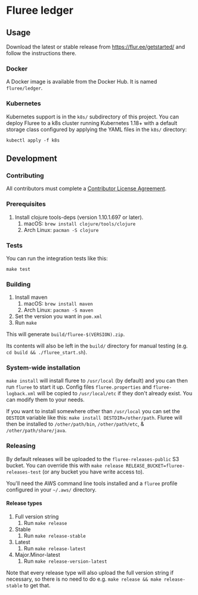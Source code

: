 # Fluree ledger

## Usage

Download the latest or stable release from https://flur.ee/getstarted/ and
follow the instructions there.

### Docker

A Docker image is available from the Docker Hub. It is named `fluree/ledger`.

### Kubernetes

Kubernetes support is in the `k8s/` subdirectory of this project. You can
deploy Fluree to a k8s cluster running Kubernetes 1.18+ with a default storage
class configured by applying the YAML files in the `k8s/` directory:

`kubectl apply -f k8s`

## Development

### Contributing

All contributors must complete a [Contributor License Agreement](https://cla-assistant.io/fluree/).

### Prerequisites

1. Install clojure tools-deps (version 1.10.1.697 or later).
    1. macOS: `brew install clojure/tools/clojure`
    1. Arch Linux: `pacman -S clojure`

### Tests

You can run the integration tests like this:

`make test`

### Building

1. Install maven
    1. macOS: `brew install maven`
    1. Arch Linux: `pacman -S maven`
1. Set the version you want in `pom.xml`
1. Run `make`

This will generate `build/fluree-$(VERSION).zip`.

Its contents will also be left in the `build/` directory for manual testing
(e.g. `cd build && ./fluree_start.sh`).

### System-wide installation

`make install` will install fluree to `/usr/local` (by default) and you can then run
`fluree` to start it up. Config files `fluree.properties` and `fluree-logback.xml` will
be copied to `/usr/local/etc` if they don't already exist. You can modify them to your
needs.

If you want to install somewhere other than `/usr/local` you can set the `DESTDIR` variable
like this: `make install DESTDIR=/other/path`. Fluree will then be installed to `/other/path/bin`,
`/other/path/etc`, & `/other/path/share/java`.

### Releasing

By default releases will be uploaded to the `fluree-releases-public` S3 bucket.
You can override this with `make release RELEASE_BUCKET=fluree-releases-test`
(or any bucket you have write access to).

You'll need the AWS command line tools installed and a `fluree` profile configured in your
`~/.aws/` directory.

#### Release types

1. Full version string
    1. Run `make release`
1. Stable
    1. Run `make release-stable`
1. Latest
    1. Run `make release-latest`
1. Major.Minor-latest
    1. Run `make release-version-latest`

Note that every release type will also upload the full version string if necessary, so
there is no need to do e.g. `make release && make release-stable` to get that.
